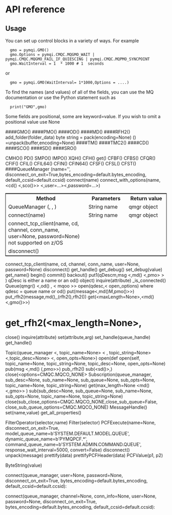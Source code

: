 # API reference

## Usage

You can set up control blocks in a variety of ways.
For example

      gmo = pymqi.GMO() 
      gmo.Options = pymqi.CMQC.MQGMO_WAIT | pymqi.CMQC.MQGMO_FAIL_IF_QUIESCING | pymqi.CMQC.MQPMO_SYNCPOINT 
      gmo.WaitInterval = 1  * 1000 # 1  seconds

or 

      gmo = pymqi.GMO(WaitInterval= 1*1000,Options = ....)
  
To find the names (and values) of all of the fields, you can use the MQ documentation or use the Python statement such as 

      print("GMO",gmo)

Some fields are positional, some are keyword=value.  If you wish to omit a positional value use None

####GMO()
####PMO()
####OD()
####MD()
####RFH2()
      add_folder(folder_data)
      byte string = pack(encoding=None)
     () =unpack(buffer,encoding=None)
####TM()
####TMC2()
####CD()
####SCO()
####SD()
####SRO()
   
CMHO()
PD()
SMPO()
IMPO()
XQH()
CFH()
 get()
CFBF()
CFBS()
CFQR()
CFIF()
CFIL()
CFIL64()
CFIN()
CFIN64()
CFSF()
CFSL()
CFST()
####QueueManager
(name='', disconnect_on_exit=True,bytes_encoding=default.bytes_encoding, default_ccsid=default.ccsid)
 connect(name)
 connect_with_options(name, <cd() <,sco()>> <,user=...><,password=...>)

<table style="border: 1px solid black;">
  <tr>
    <th width=50%>Method</th>
    <th width=25%>Parameters</th>
    <th width=25%>Return value </th>
  </tr>
 <tr>
    <td>QueueManager
(<name=''>, <disconnect_on_exit=True>,<bytes_encoding=default.bytes_encoding,> <default_ccsid=default.ccsid>)</td>
    <td>String name</td>
    <td> qmgr object </td>
  </tr>
  <tr>
    <td>connect(name)</td>
    <td>String name</td>
    <td> qmgr object </td>
  </tr>
 <tr>
    <td>connect_tcp_client(name, cd, channel, conn_name, user=None, password=None) not supported on z/OS</td>
    <td></td>
    <td></td>
  </tr>
<tr>
    <td>disconnect()</td>
    <td></td>
    <td></td>
  </tr>
</table> 



  
 connect_tcp_client(name, cd, channel, conn_name, user=None, password=None)
 disconnect()
 get_handle()
 get_debug()
 set_debug(value) 
 get_name()
 begin()
 commit()
 backout()
 put1(qDescm,msg <,md() <,pmo> > )
    qDesc is either a name or an od() object)
 inquire(attribute) 
 _is_connected() 
Queue(qmgr() <,od() , <  mqoo >>
  open(qdesc,< open_options)
    where qdesc = queue name or od()
  put(message<,md()M,pmo()>>)
  put_rfh2(message,md(),,(rfh2(),rfh2())
  get(<maxLength=None>,<md() <,gmo()>>)
#  get_rfh2(<max_length=None>,
  close()
  inquire(attribute)
  set(attribute,arg)
  set_handle(queue_handle)
  get_handle()

Topic(queue_manager <, topic_name=None> < , topic_string=None> <,topic_desc=None> <, open_opts=None>)
  open(def open(self, topic_name=None, topic_string=None, topic_desc=None, open_opts=None) 
  pub(msg <,md() (,pmo>>) 
  pub_rfh2()
  sub(<sd()>,<queuename>)
  close(<options=CMQC.MQCO_NONE>
Subscription(queue_manager, sub_desc=None, sub_name=None,
                 sub_queue=None, sub_opts=None, topic_name=None, topic_string=None)
    get(max_length=None <md() <,gmo>> )
    sub(sub_desc=None, sub_queue=None, sub_name=None, sub_opts=None,
            topic_name=None, topic_string=None)
    close(sub_close_options=CMQC.MQCO_NONE,close_sub_queue=False, close_sub_queue_options=CMQC.MQCO_NONE)
MessageHandle()
  set(name,value)
  get_all_properties()

FilterOperator(selector,name)
Filter(selector)
PCFExecute(name=None,
                 disconnect_on_exit=True,
                 model_queue_name=b'SYSTEM.DEFAULT.MODEL.QUEUE',
                 dynamic_queue_name=b'PYMQPCF.*',
                 command_queue_name=b'SYSTEM.ADMIN.COMMAND.QUEUE',
                 response_wait_interval=5000,
                 convert=False)
  disconnect()
  unpack(message)
  prettify(data)
  prettifyPCFHeader(data)
  PCFValue(p1, p2)

ByteString(value)

connect(queue_manager, 
            user=None, password=None, disconnect_on_exit=True,
            bytes_encoding=default.bytes_encoding, default_ccsid=default.ccsid):

connect(queue_manager, channel=None, conn_info=None,
            user=None, password=None, disconnect_on_exit=True,
            bytes_encoding=default.bytes_encoding, default_ccsid=default.ccsid):

